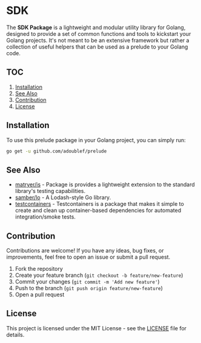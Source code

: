 # SDK

The **SDK Package** is a lightweight and modular utility library for Golang, designed to provide a set of common functions and tools to kickstart your Golang projects. It's not meant to be an extensive framework but rather a collection of useful helpers that can be used as a prelude to your Golang code.

## TOC

1. [Installation](#installation)
1. [See Also](#see-also)
1. [Contribution](#contribution)
1. [License](#license)

## Installation

To use this prelude package in your Golang project, you can simply run:

```bash
go get -u github.com/adoublef/prelude
```

## See Also

- [matryer/is](https://github.com/matryer/is) - Package is provides a lightweight extension to the standard library's testing capabilities.
- [samber/lo](https://github.com/samber/lo) - A Lodash-style Go library.
- [testcontainers](https://github.com/testcontainers/testcontainers-go) - Testcontainers is a package that makes it simple to create and clean up container-based dependencies for automated integration/smoke tests.

## Contribution

Contributions are welcome! If you have any ideas, bug fixes, or improvements, feel free to open an issue or submit a pull request.

1. Fork the repository
2. Create your feature branch (`git checkout -b feature/new-feature`)
3. Commit your changes (`git commit -m 'Add new feature'`)
4. Push to the branch (`git push origin feature/new-feature`)
5. Open a pull request

## License

This project is licensed under the MIT License - see the [LICENSE](LICENSE) file for details.
